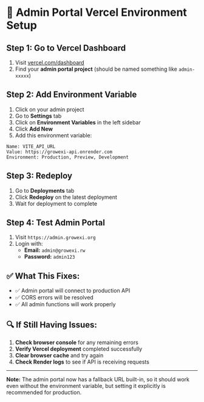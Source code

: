 # 🔧 Admin Portal Vercel Environment Setup

## Step 1: Go to Vercel Dashboard
1. Visit [vercel.com/dashboard](https://vercel.com/dashboard)
2. Find your **admin portal project** (should be named something like `admin-xxxxx`)

## Step 2: Add Environment Variable
1. Click on your admin project
2. Go to **Settings** tab
3. Click on **Environment Variables** in the left sidebar
4. Click **Add New**
5. Add this environment variable:

```
Name: VITE_API_URL
Value: https://growexi-api.onrender.com
Environment: Production, Preview, Development
```

## Step 3: Redeploy
1. Go to **Deployments** tab
2. Click **Redeploy** on the latest deployment
3. Wait for deployment to complete

## Step 4: Test Admin Portal
1. Visit `https://admin.growexi.org`
2. Login with:
   - **Email:** `admin@growexi.rw`
   - **Password:** `admin123`

## ✅ What This Fixes:
- ✅ Admin portal will connect to production API
- ✅ CORS errors will be resolved
- ✅ All admin functions will work properly

## 🔍 If Still Having Issues:
1. **Check browser console** for any remaining errors
2. **Verify Vercel deployment** completed successfully
3. **Clear browser cache** and try again
4. **Check Render logs** to see if API is receiving requests

---

**Note:** The admin portal now has a fallback URL built-in, so it should work even without the environment variable, but setting it explicitly is recommended for production.
